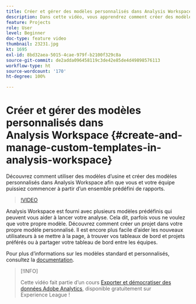 ```yaml
---
title: Créer et gérer des modèles personnalisés dans Analysis Workspace
description: Dans cette vidéo, vous apprendrez comment créer des modèles personnalisés dans Analysis Workspace, afin que vous et votre équipe puissiez débuter à partir dʼun ensemble spécifique de rapports.
feature: Projects
role: User
level: Beginner
doc-type: feature video
thumbnail: 23231.jpg
kt: 1695
exl-id: 8bd32aea-5015-4cae-979f-b2100f329c8a
source-git-commit: de2adda096458119c3de42e85de4d49898576113
workflow-type: ht
source-wordcount: '170'
ht-degree: 100%

---
```


# Créer et gérer des modèles personnalisés dans Analysis Workspace {#create-and-manage-custom-templates-in-analysis-workspace}

Découvrez comment utiliser des modèles d’usine et créer des modèles personnalisés dans Analysis Workspace afin que vous et votre équipe puissiez commencer à partir d’un ensemble prédéfini de rapports.

>[!VIDEO](https://video.tv.adobe.com/v/23231/?quality=12)

Analysis Workspace est fourni avec plusieurs modèles prédéfinis qui peuvent vous aider à lancer votre analyse. Cela dit, parfois vous ne voulez que votre propre modèle. Découvrez comment créer un projet dans votre propre modèle personnalisé. Il est encore plus facile dʼaider les nouveaux utilisateurs à se mettre à la page, à trouver vos tableaux de bord et projets préférés ou à partager votre tableau de bord entre les équipes.

Pour plus dʼinformations sur les modèles standard et personnalisés, consultez la [documentation](https://experienceleague.adobe.com/docs/analytics/analyze/analysis-workspace/build-workspace-project/starter-projects.html?lang=fr).

>[!INFO]
>
> Cette vidéo fait partie d’un cours [Exporter et démocratiser des données Adobe Analytics](https://experienceleague.adobe.com/?recommended=Analytics-A-1-2022.1.democratizing&amp;lang=fr), disponible gratuitement sur Experience League !
